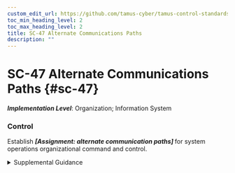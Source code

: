 ```yaml
---
custom_edit_url: https://github.com/tamus-cyber/tamus-control-standards/tree/main/content/tamus.edu/TAMUS_profile.xml
toc_min_heading_level: 2
toc_max_heading_level: 2
title: SC-47 Alternate Communications Paths
description: ""
---
```


# SC-47 Alternate Communications Paths {#sc-47}

_**Implementation Level**_: Organization; Information System

### Control

Establish <strong title="sc-47_odp"> <em>[Assignment: alternate communication paths]</em> </strong> for system operations organizational command and control.

<details>
  <summary>Supplemental Guidance</summary>

An incident, whether adversarial- or nonadversarial-based, can disrupt established communications paths used for system operations and organizational command and control. Alternate communications paths reduce the risk of all communications paths being affected by the same incident. To compound the problem, the inability of organizational officials to obtain timely information about disruptions or to provide timely direction to operational elements after a communications path incident, can impact the ability of the organization to respond to such incidents in a timely manner. Establishing alternate communications paths for command and control purposes, including designating alternative decision makers if primary decision makers are unavailable and establishing the extent and limitations of their actions, can greatly facilitate the organization’s ability to continue to operate and take appropriate actions during an incident.

</details>

